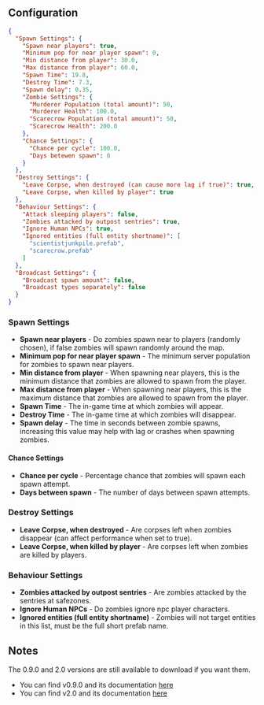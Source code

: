 ## Configuration

```json
{
  "Spawn Settings": {
    "Spawn near players": true,
    "Minimum pop for near player spawn": 0,
    "Min distance from player": 30.0,
    "Max distance from player": 60.0,
    "Spawn Time": 19.8,
    "Destroy Time": 7.3,
    "Spawn delay": 0.35,
    "Zombie Settings": {
      "Murderer Population (total amount)": 50,
      "Murderer Health": 100.0,
      "Scarecrow Population (total amount)": 50,
      "Scarecrow Health": 200.0
    },
    "Chance Settings": {
      "Chance per cycle": 100.0,
      "Days betewen spawn": 0
    }
  },
  "Destroy Settings": {
    "Leave Corpse, when destroyed (can cause more lag if true)": true,
    "Leave Corpse, when killed by player": true
  },
  "Behaviour Settings": {
    "Attack sleeping players": false,
    "Zombies attacked by outpost sentries": true,
    "Ignore Human NPCs": true,
    "Ignored entities (full entity shortname)": [
      "scientistjunkpile.prefab",
      "scarecrow.prefab"
    ]
  },
  "Broadcast Settings": {
    "Broadcast spawn amount": false,
    "Broadcast types separately": false
  }
}
```

### Spawn Settings

* **Spawn near players** - Do zombies spawn near to players (randomly chosen), if false zombies will spawn randomly around the map.
* **Minimum pop for near player spawn** - The minimum server population for zombies to spawn near players.
* **Min distance from player** - When spawning near players, this is the minimum distance that zombies are allowed to spawn from the player.
* **Max distance from player** - When spawning near players, this is the maximum distance that zombies are allowed to spawn from the player.
* **Spawn Time** - The in-game time at which zombies will appear.
* **Destroy Time** - The in-game time at which zombies will disappear.
* **Spawn delay** - The time in seconds between zombie spawns, increasing this value may help with lag or crashes when spawning zombies.

#### Chance Settings

* **Chance per cycle** - Percentage chance that zombies will spawn each spawn attempt.
* **Days between spawn** - The number of days between spawn attempts.

### Destroy Settings

* **Leave Corpse, when destroyed** - Are corpses left when zombies disappear (can affect performance when set to true).
* **Leave Corpse, when killed by player** - Are corpses left when zombies are killed by players.

### Behaviour Settings

* **Zombies attacked by outpost sentries** - Are zombies attacked by the sentries at safezones.
* **Ignore Human NPCs** - Do zombies ignore npc player characters.
* **Ignored entities (full entity shortname)** - Zombies will not target entities in this list, must be the full short prefab name.

## Notes

The 0.9.0 and 2.0 versions are still available to download if you want them.

* You can find v0.9.0 and its documentation [here](https://github.com/0x89A/Night-Zombies/tree/deprecated-v0.9.0)
* You can find v2.0 and its documentation [here](https://github.com/0x89A/Night-Zombies/tree/deprecated-v2.0)
